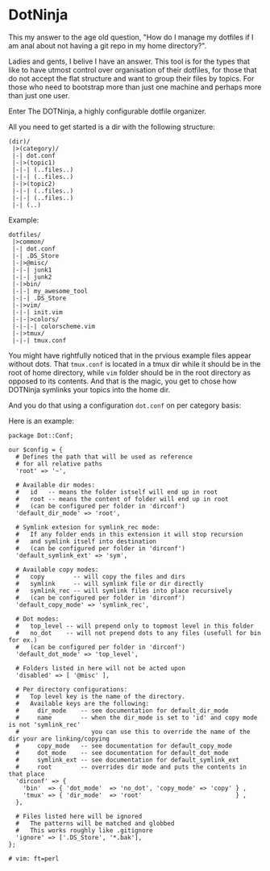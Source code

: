 # DotNinja

This my answer to the age old question, "How do I manage my dotfiles if I am
anal about not having a git repo in my home directory?".

Ladies and gents, I belive I have an answer. This tool is for the types that
like to have utmost control over organisation of their dotfiles, for those that 
do not accept the flat structure and want to group their files by topics. For those
who need to bootstrap more than just one machine and perhaps more than just one user.

Enter The DOTNinja, a highly configurable dotfile organizer.

All you need to get started is a dir with the following structure:
 
```
(dir)/
 |>(category)/
 |-| dot.conf
 |-|>(topic1)
 |-|-| (..files..)
 |-|-| (..files..)
 |-|>(topic2)
 |-|-| (..files..)
 |-|-| (..files..)
 |-| (..)
```

Example:

```
dotfiles/
 |>common/
 |-| dot.conf
 |-| .DS_Store
 |-|>@misc/
 |-|-| junk1
 |-|-| junk2
 |-|>bin/
 |-|-| my_awesome_tool
 |-|-| .DS_Store
 |-|>vim/
 |-|-| init.vim
 |-|-|>colors/
 |-|-|-| colorscheme.vim
 |-|>tmux/
 |-|-| tmux.conf
```

You might have rightfully noticed that in the prvious example files appear
without dots. That `tmux.conf` is located in a tmux dir while it should be in
the root of home directory, while `vim` folder should be in the root directory
as opposed to its contents. And that is the magic, you get to chose how
DOTNinja symlinks your topics into the home dir.

And you do that using a configuration `dot.conf` on per category basis:

Here is an example:

```
package Dot::Conf;

our $config = {
  # Defines the path that will be used as reference
  # for all relative paths
  'root' => '~',

  # Available dir modes:
  #   id   -- means the folder istself will end up in root
  #   root -- means the content of folder will end up in root
  #   (can be configured per folder in 'dirconf')
  'default_dir_mode' => 'root',

  # Symlink extesion for symlink_rec mode:
  #   If any folder ends in this extension it will stop recursion
  #   and symlink itself into destination
  #   (can be configured per folder in 'dirconf')
  'default_symlink_ext' => 'sym',

  # Available copy modes:
  #   copy        -- will copy the files and dirs
  #   symlink     -- will symlink file or dir directly
  #   symlink_rec -- will symlink files into place recursively
  #   (can be configured per folder in 'dirconf')
  'default_copy_mode' => 'symlink_rec',

  # Dot modes:
  #   top_level -- will prepend only to topmost level in this folder
  #   no_dot    -- will not prepend dots to any files (usefull for bin for ex.)
  #   (can be configured per folder in 'dirconf')
  'default_dot_mode' => 'top_level',

  # Folders listed in here will not be acted upon
  'disabled' => [ '@misc' ],

  # Per directory configurations:
  #   Top level key is the name of the directory.
  #   Available keys are the following:
  #     dir_mode    -- see documentation for default_dir_mode 
  #     name        -- when the dir_mode is set to 'id' and copy mode is not 'symlink_rec'
  #                    you can use this to override the name of the dir your are linking/copying
  #     copy_mode   -- see documentation for default_copy_mode 
  #     dot_mode    -- see documentation for default_dot_mode
  #     symlink_ext -- see documentation for default_symlink_ext
  #     root        -- overrides dir mode and puts the contents in that place
  'dirconf' => {
    'bin'  => { 'dot_mode'  => 'no_dot', 'copy_mode' => 'copy' } ,
    'tmux' => { 'dir_mode'  => 'root'                          } ,
  },

  # Files listed here will be ignored
  #   The patterns will be matched and globbed
  #   This works roughly like .gitignore
  'ignore' => ['.DS_Store', '*.bak'],
};

# vim: ft=perl
```
